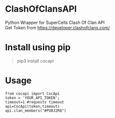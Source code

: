 # ClashOfClansAPI </br>
Python Wrapper for SuperCells Clash Of Clan API </br>
Get Token from https://developer.clashofclans.com/</br>


# Install using pip </br>

> pip3 install cocapi


# Usage </br>

```
from cocapi import CocApi
token = 'YOUR_API_TOKEN';
timeout=1 #requests timeout 
api=CocApi(token,timeout)
api.clan_members("#PU8J2RQ")
```
